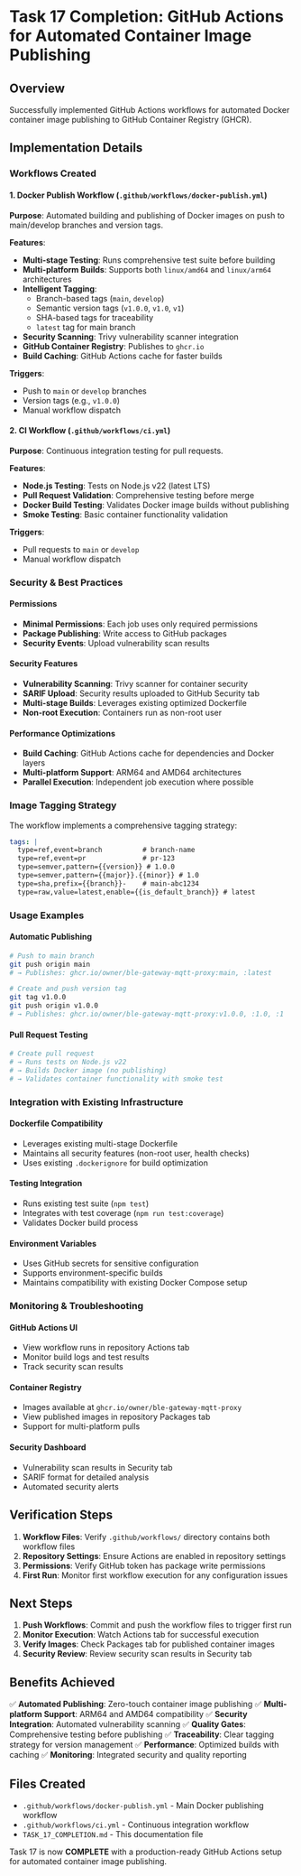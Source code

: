 # Task 17 Completion: GitHub Actions for Automated Container Image Publishing

## Overview
Successfully implemented GitHub Actions workflows for automated Docker container image publishing to GitHub Container Registry (GHCR).

## Implementation Details

### Workflows Created

#### 1. Docker Publish Workflow (`.github/workflows/docker-publish.yml`)
**Purpose**: Automated building and publishing of Docker images on push to main/develop branches and version tags.

**Features**:
- **Multi-stage Testing**: Runs comprehensive test suite before building
- **Multi-platform Builds**: Supports both `linux/amd64` and `linux/arm64` architectures
- **Intelligent Tagging**: 
  - Branch-based tags (`main`, `develop`)
  - Semantic version tags (`v1.0.0`, `v1.0`, `v1`)
  - SHA-based tags for traceability
  - `latest` tag for main branch
- **Security Scanning**: Trivy vulnerability scanner integration
- **GitHub Container Registry**: Publishes to `ghcr.io`
- **Build Caching**: GitHub Actions cache for faster builds

**Triggers**:
- Push to `main` or `develop` branches
- Version tags (e.g., `v1.0.0`)
- Manual workflow dispatch

#### 2. CI Workflow (`.github/workflows/ci.yml`)
**Purpose**: Continuous integration testing for pull requests.

**Features**:
- **Node.js Testing**: Tests on Node.js v22 (latest LTS)
- **Pull Request Validation**: Comprehensive testing before merge
- **Docker Build Testing**: Validates Docker image builds without publishing
- **Smoke Testing**: Basic container functionality validation

**Triggers**:
- Pull requests to `main` or `develop`
- Manual workflow dispatch

### Security & Best Practices

#### Permissions
- **Minimal Permissions**: Each job uses only required permissions
- **Package Publishing**: Write access to GitHub packages
- **Security Events**: Upload vulnerability scan results

#### Security Features
- **Vulnerability Scanning**: Trivy scanner for container security
- **SARIF Upload**: Security results uploaded to GitHub Security tab
- **Multi-stage Builds**: Leverages existing optimized Dockerfile
- **Non-root Execution**: Containers run as non-root user

#### Performance Optimizations
- **Build Caching**: GitHub Actions cache for dependencies and Docker layers
- **Multi-platform Support**: ARM64 and AMD64 architectures
- **Parallel Execution**: Independent job execution where possible

### Image Tagging Strategy

The workflow implements a comprehensive tagging strategy:

```yaml
tags: |
  type=ref,event=branch          # branch-name
  type=ref,event=pr              # pr-123
  type=semver,pattern={{version}} # 1.0.0
  type=semver,pattern={{major}}.{{minor}} # 1.0
  type=sha,prefix={{branch}}-    # main-abc1234
  type=raw,value=latest,enable={{is_default_branch}} # latest
```

### Usage Examples

#### Automatic Publishing
```bash
# Push to main branch
git push origin main
# → Publishes: ghcr.io/owner/ble-gateway-mqtt-proxy:main, :latest

# Create and push version tag
git tag v1.0.0
git push origin v1.0.0
# → Publishes: ghcr.io/owner/ble-gateway-mqtt-proxy:v1.0.0, :1.0, :1
```

#### Pull Request Testing
```bash
# Create pull request
# → Runs tests on Node.js v22
# → Builds Docker image (no publishing)
# → Validates container functionality with smoke test
```

### Integration with Existing Infrastructure

#### Dockerfile Compatibility
- Leverages existing multi-stage Dockerfile
- Maintains all security features (non-root user, health checks)
- Uses existing `.dockerignore` for build optimization

#### Testing Integration
- Runs existing test suite (`npm test`)
- Integrates with test coverage (`npm run test:coverage`)
- Validates Docker build process

#### Environment Variables
- Uses GitHub secrets for sensitive configuration
- Supports environment-specific builds
- Maintains compatibility with existing Docker Compose setup

### Monitoring & Troubleshooting

#### GitHub Actions UI
- View workflow runs in repository Actions tab
- Monitor build logs and test results
- Track security scan results

#### Container Registry
- Images available at `ghcr.io/owner/ble-gateway-mqtt-proxy`
- View published images in repository Packages tab
- Support for multi-platform pulls

#### Security Dashboard
- Vulnerability scan results in Security tab
- SARIF format for detailed analysis
- Automated security alerts

## Verification Steps

1. **Workflow Files**: Verify `.github/workflows/` directory contains both workflow files
2. **Repository Settings**: Ensure Actions are enabled in repository settings
3. **Permissions**: Verify GitHub token has package write permissions
4. **First Run**: Monitor first workflow execution for any configuration issues

## Next Steps

1. **Push Workflows**: Commit and push the workflow files to trigger first run
2. **Monitor Execution**: Watch Actions tab for successful execution
3. **Verify Images**: Check Packages tab for published container images
4. **Security Review**: Review security scan results in Security tab

## Benefits Achieved

✅ **Automated Publishing**: Zero-touch container image publishing
✅ **Multi-platform Support**: ARM64 and AMD64 compatibility
✅ **Security Integration**: Automated vulnerability scanning
✅ **Quality Gates**: Comprehensive testing before publishing
✅ **Traceability**: Clear tagging strategy for version management
✅ **Performance**: Optimized builds with caching
✅ **Monitoring**: Integrated security and quality reporting

## Files Created

- `.github/workflows/docker-publish.yml` - Main Docker publishing workflow
- `.github/workflows/ci.yml` - Continuous integration workflow
- `TASK_17_COMPLETION.md` - This documentation file

Task 17 is now **COMPLETE** with a production-ready GitHub Actions setup for automated container image publishing.
